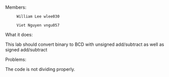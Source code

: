 Members: 

         William Lee wlee030

         Viet Nguyen vngu057
         
What it does:

This lab should convert binary to BCD with unsigned add/subtract as well as signed add/subtract

Problems:

The code is not dividing properly.
